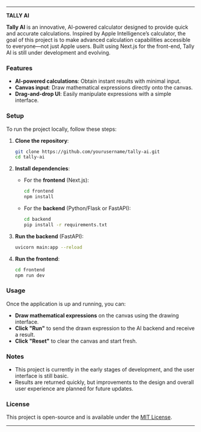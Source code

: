 
---

**TALLY AI**



**Tally AI** is an innovative, AI-powered calculator designed to provide quick and accurate calculations. Inspired by Apple Intelligence’s calculator, the goal of this project is to make advanced calculation capabilities accessible to everyone—not just Apple users. Built using Next.js for the front-end, Tally AI is still under development and evolving.

### Features

- **AI-powered calculations**: Obtain instant results with minimal input.
- **Canvas input**: Draw mathematical expressions directly onto the canvas.
- **Drag-and-drop UI**: Easily manipulate expressions with a simple interface.

### Setup

To run the project locally, follow these steps:

1. **Clone the repository**:
   ```bash
   git clone https://github.com/yourusername/tally-ai.git
   cd tally-ai
   ```

2. **Install dependencies**:

   - For the **frontend** (Next.js):
     ```bash
     cd frontend
     npm install
     ```

   - For the **backend** (Python/Flask or FastAPI):
     ```bash
     cd backend
     pip install -r requirements.txt
     ```

3. **Run the backend** (FastAPI):
   ```bash
   uvicorn main:app --reload
   ```

4. **Run the frontend**:
   ```bash
   cd frontend
   npm run dev
   ```

### Usage

Once the application is up and running, you can:

- **Draw mathematical expressions** on the canvas using the drawing interface.
- **Click "Run"** to send the drawn expression to the AI backend and receive a result.
- **Click "Reset"** to clear the canvas and start fresh.

### Notes

- This project is currently in the early stages of development, and the user interface is still basic.
- Results are returned quickly, but improvements to the design and overall user experience are planned for future updates.

### License

This project is open-source and is available under the [MIT License](LICENSE).

---
